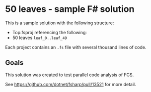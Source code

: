 # 50 leaves - sample F# solution
This is a sample solution with the following structure:
- Top.fsproj referencing the following:
- 50 leaves `leaf_0..leaf_49`

Each project contains an `.fs` file with several thousand lines of code.

## Goals
This solution was created to test parallel code analysis of FCS.

See https://github.com/dotnet/fsharp/pull/13521 for more detail.